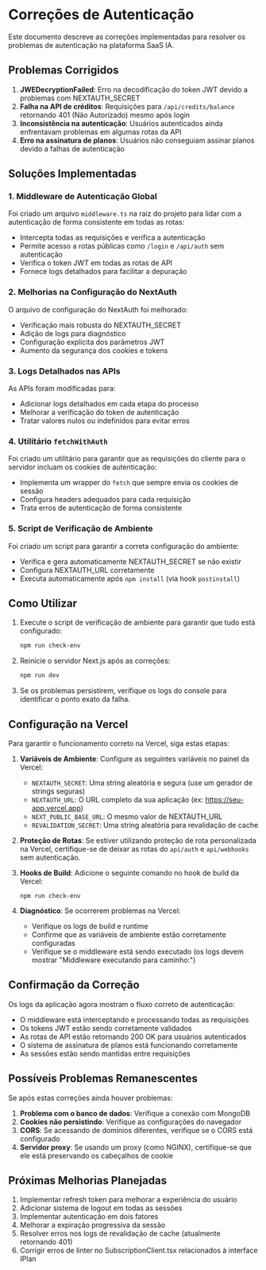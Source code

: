 # Correções de Autenticação

Este documento descreve as correções implementadas para resolver os problemas de autenticação na plataforma SaaS IA.

## Problemas Corrigidos

1. **JWEDecryptionFailed**: Erro na decodificação do token JWT devido a problemas com NEXTAUTH_SECRET
2. **Falha na API de créditos**: Requisições para `/api/credits/balance` retornando 401 (Não Autorizado) mesmo após login
3. **Inconsistência na autenticação**: Usuários autenticados ainda enfrentavam problemas em algumas rotas da API
4. **Erro na assinatura de planos**: Usuários não conseguiam assinar planos devido a falhas de autenticação

## Soluções Implementadas

### 1. Middleware de Autenticação Global

Foi criado um arquivo `middleware.ts` na raiz do projeto para lidar com a autenticação de forma consistente em todas as rotas:

- Intercepta todas as requisições e verifica a autenticação
- Permite acesso a rotas públicas como `/login` e `/api/auth` sem autenticação
- Verifica o token JWT em todas as rotas de API
- Fornece logs detalhados para facilitar a depuração

### 2. Melhorias na Configuração do NextAuth

O arquivo de configuração do NextAuth foi melhorado:

- Verificação mais robusta do NEXTAUTH_SECRET
- Adição de logs para diagnóstico
- Configuração explícita dos parâmetros JWT
- Aumento da segurança dos cookies e tokens

### 3. Logs Detalhados nas APIs

As APIs foram modificadas para:

- Adicionar logs detalhados em cada etapa do processo
- Melhorar a verificação do token de autenticação
- Tratar valores nulos ou indefinidos para evitar erros

### 4. Utilitário `fetchWithAuth`

Foi criado um utilitário para garantir que as requisições do cliente para o servidor incluam os cookies de autenticação:

- Implementa um wrapper do `fetch` que sempre envia os cookies de sessão
- Configura headers adequados para cada requisição
- Trata erros de autenticação de forma consistente

### 5. Script de Verificação de Ambiente

Foi criado um script para garantir a correta configuração do ambiente:

- Verifica e gera automaticamente NEXTAUTH_SECRET se não existir
- Configura NEXTAUTH_URL corretamente
- Executa automaticamente após `npm install` (via hook `postinstall`)

## Como Utilizar

1. Execute o script de verificação de ambiente para garantir que tudo está configurado:
   ```bash
   npm run check-env
   ```

2. Reinicie o servidor Next.js após as correções:
   ```bash
   npm run dev
   ```

3. Se os problemas persistirem, verifique os logs do console para identificar o ponto exato da falha.

## Configuração na Vercel

Para garantir o funcionamento correto na Vercel, siga estas etapas:

1. **Variáveis de Ambiente**: Configure as seguintes variáveis no painel da Vercel:
   - `NEXTAUTH_SECRET`: Uma string aleatória e segura (use um gerador de strings seguras)
   - `NEXTAUTH_URL`: O URL completo da sua aplicação (ex: https://seu-app.vercel.app)
   - `NEXT_PUBLIC_BASE_URL`: O mesmo valor de NEXTAUTH_URL
   - `REVALIDATION_SECRET`: Uma string aleatória para revalidação de cache

2. **Proteção de Rotas**: Se estiver utilizando proteção de rota personalizada na Vercel, certifique-se de deixar as rotas do `api/auth` e `api/webhooks` sem autenticação.

3. **Hooks de Build**: Adicione o seguinte comando no hook de build da Vercel:
   ```
   npm run check-env
   ```

4. **Diagnóstico**: Se ocorrerem problemas na Vercel:
   - Verifique os logs de build e runtime
   - Confirme que as variáveis de ambiente estão corretamente configuradas
   - Verifique se o middleware está sendo executado (os logs devem mostrar "Middleware executando para caminho:")

## Confirmação da Correção

Os logs da aplicação agora mostram o fluxo correto de autenticação:

- O middleware está interceptando e processando todas as requisições
- Os tokens JWT estão sendo corretamente validados
- As rotas de API estão retornando 200 OK para usuários autenticados
- O sistema de assinatura de planos está funcionando corretamente
- As sessões estão sendo mantidas entre requisições

## Possíveis Problemas Remanescentes

Se após estas correções ainda houver problemas:

1. **Problema com o banco de dados**: Verifique a conexão com MongoDB
2. **Cookies não persistindo**: Verifique as configurações do navegador
3. **CORS**: Se acessando de domínios diferentes, verifique se o CORS está configurado
4. **Servidor proxy**: Se usando um proxy (como NGINX), certifique-se que ele está preservando os cabeçalhos de cookie

## Próximas Melhorias Planejadas

1. Implementar refresh token para melhorar a experiência do usuário
2. Adicionar sistema de logout em todas as sessões
3. Implementar autenticação em dois fatores
4. Melhorar a expiração progressiva da sessão
5. Resolver erros nos logs de revalidação de cache (atualmente retornando 401)
6. Corrigir erros de linter no SubscriptionClient.tsx relacionados à interface IPlan 